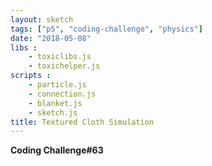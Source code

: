 ```yaml
---
layout: sketch
tags: ["p5", "coding-challenge", "physics"]
date: "2018-05-08"
libs : 
    - toxiclibs.js
    - toxichelper.js
scripts : 
    - particle.js
    - connection.js
    - blanket.js
    - sketch.js
title: Textured Cloth Simulation
---
```


**Coding Challenge#63**

